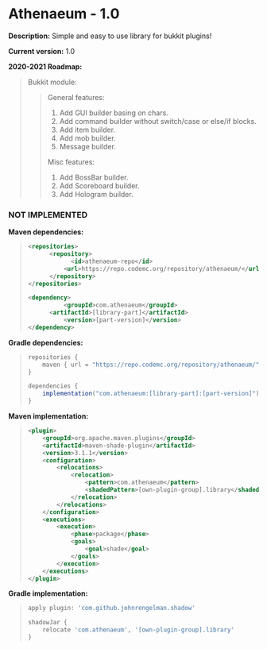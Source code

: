 # Athenaeum - 1.0
**Description:** Simple and easy to use library for bukkit plugins!

**Current version:** 1.0

**2020-2021 Roadmap:**
> Bukkit module:
> > General features:
> > 1. Add GUI builder basing on chars.
> > 2. Add command builder without switch/case or else/if blocks.
> > 3. Add item builder.
> > 4. Add mob builder.
> > 5. Message builder.
> > 
> > Misc features:
> > 1. Add BossBar builder.
> > 2. Add Scoreboard builder.
> > 3. Add Hologram builder.

### NOT IMPLEMENTED

**Maven dependencies:**
> ```xml
> <repositories>
>       <repository>
>	          <id>athenaeum-repo</id>
>           <url>https://repo.codemc.org/repository/athenaeum/</url>
>       </repository>
> </repositories>
> 
> <dependency>
>	        <groupId>com.athenaeum</groupId>
>		<artifactId>[library-part]</artifactId>
>	        <version>[part-version]</version>
> </dependency>
> ```

**Gradle dependencies:**
> ```groovy
> repositories {
>     maven { url = "https://repo.codemc.org/repository/athenaeum/" }
> }
> 
> dependencies {
>     implementation("com.athenaeum:[library-part]:[part-version]")
> }
> ```

**Maven implementation:**
> ```xml
> <plugin>
>     <groupId>org.apache.maven.plugins</groupId>
>     <artifactId>maven-shade-plugin</artifactId>
>     <version>3.1.1</version>
>     <configuration>
>         <relocations>
>             <relocation>
>                 <pattern>com.athenaeum</pattern>
>                 <shadedPattern>[own-plugin-group].library</shadedPattern>
>             </relocation>
>         </relocations>
>     </configuration>
>     <executions>
>         <execution>
>             <phase>package</phase>
>             <goals>
>                 <goal>shade</goal>
>             </goals>
>         </execution>
>     </executions>
> </plugin>
> ```

**Gradle implementation:**
> ```groovy
> apply plugin: 'com.github.johnrengelman.shadow'
>
> shadowJar {
>     relocate 'com.athenaeum', '[own-plugin-group].library'
> }
> ```